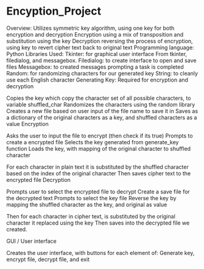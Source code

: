 # Encyption_Project
Overview:
Utilizes symmetric key algorithm, using one key for both encryption and decryption
Encryption using a mix of transposition and substitution using the key
Decryption reversing the process of encryption, using key to revert cipher text back to original text
Programming language: Python
Libraries Used:
Tkinter: for graphical user interface
From tkinter, filedialog, and messagebox.
Filedialog: to create interface to open and save files
Messagebox: to created messages prompting a task is completed
Random: for randomizing characters for our generated key
String: to cleanly use each English character
Generating Key:
Required for encryption and decryption

Copies the key which copy the character set of all possible characters, to variable shuffled_char
Randomizes the characters using the random library
Creates a new file based on user input of the file name to save it in
Saves as a dictionary of the original characters as a key, and shuffled characters as a value
Encryption

Asks the user to input the file to encrypt (then check if its true)
Prompts to create a encrypted file
Selects the key generated from generate_key function
Loads the key, with mapping of the original character to shuffled character

For each character in plain text it is substituted by the shuffled character based on the index of the original character
Then saves cipher text to the encrypted file
Decryption

Prompts user to select the encrypted file to decrypt
Create a save file for the decrypted text
Prompts to select the key file
Reverse the key by mapping the shuffled character as the key, and original as value

Then for each character in cipher text, is substituted by the original character it replaced using the key
Then saves into the decrypted file we created.



GUI / User interface

Creates the user interface, with buttons for each element of: Generate key, encrypt file, decrypt file, and exit
